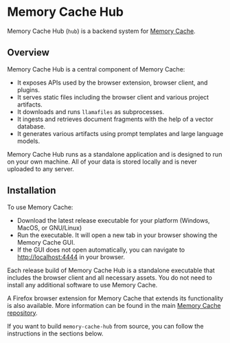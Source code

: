# Memory Cache Hub

Memory Cache Hub (`hub`) is a backend system for [Memory Cache](https://github.com/Mozilla-Ocho/Memory-Cache).

## Overview

Memory Cache Hub is a central component of Memory Cache:

- It exposes APIs used by the browser extension, browser client, and plugins.
- It serves static files including the browser client and various project artifacts.
- It downloads and runs `llamafiles` as subprocesses.
- It ingests and retrieves document fragments with the help of a vector database.
- It generates various artifacts using prompt templates and large language models.

Memory Cache Hub runs as a standalone application and is designed to run on your own machine. All of your data is stored locally and is never uploaded to any server.

## Installation

To use Memory Cache:

- Download the latest release executable for your platform (Windows, MacOS, or GNU/Linux)
- Run the executable. It will open a new tab in your browser showing the Memory Cache GUI.
- If the GUI does not open automatically, you can navigate to [http://localhost:4444](http://localhost:444) in your browser.

Each release build of Memory Cache Hub is a standalone executable that includes the browser client and all necessary assets. You do not need to install any additional software to use Memory Cache. 

A Firefox browser extension for Memory Cache that extends its functionality is also available. More information can be found in the main [Memory Cache repository](https://github.com/Mozilla-Ocho/Memory-Cache).

If you want to build `memory-cache-hub` from source, you can follow the instructions in the sections below.


